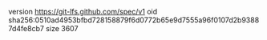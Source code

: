 version https://git-lfs.github.com/spec/v1
oid sha256:0510ad4953bfbd728158879f6d0772b65e9d7555a96f0107d2b93887d4fe8cb7
size 3607
